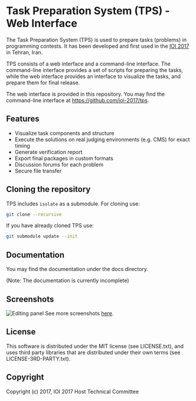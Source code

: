 Task Preparation System (TPS) - Web Interface
=============================================

The Task Preparation System (TPS) is used to prepare tasks (problems) in programming contests. 
It has been developed and first used in the [IOI 2017](http://ioi2017.org/) in Tehran, Iran.

TPS consists of a web interface and a command-line interface.
The command-line interface provides a set of scripts for preparing the tasks, while
the web interface provides an interface to visualize the tasks,
and prepare them for final release. 

The web interface is provided in this repository. You may find the command-line interface 
at https://github.com/ioi-2017/tps.

Features
--------
* Visualize task components and structure
* Execute the solutions on real judging environments (e.g. CMS) for exact timing
* Generate verification report
* Export final packages in custom formats 
* Discussion forums for each problem
* Secure file transfer


Cloning the repository
----------------------
TPS includes `isolate` as a submodule. For cloning use:
```bash
git clone --recursive
```
If you have already cloned TPS use:
```bash
git submodule update --init
```

Documentation
-------------
You may find the documentation under the docs directory.

(Note: The documentation is currently incomplete)

Screenshots
-----------
![Editing panel](https://raw.githubusercontent.com/ioi-2017/tps-web/master/docs/screenshots/invocation.png)
See more screenshots [here](https://github.com/ioi-2017/tps-web/tree/master/docs/screenshots).

License
-------
This software is distributed under the MIT license (see LICENSE.txt),
and uses third party libraries that are distributed under their own terms
(see LICENSE-3RD-PARTY.txt).

Copyright
---------
Copyright (c) 2017, IOI 2017 Host Technical Committee

